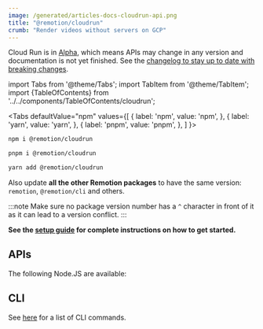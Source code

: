 ```yaml
---
image: /generated/articles-docs-cloudrun-api.png
title: "@remotion/cloudrun"
crumb: "Render videos without servers on GCP"
---
```


<ExperimentalBadge>
<p>Cloud Run is in <a href="/docs/cloudrun-alpha">Alpha</a>, which means APIs may change in any version and documentation is not yet finished. See the <a href="https://remotion.dev/changelog">changelog to stay up to date with breaking changes</a>.</p>
</ExperimentalBadge>

import Tabs from '@theme/Tabs';
import TabItem from '@theme/TabItem';
import {TableOfContents} from '../../components/TableOfContents/cloudrun';

<Tabs
defaultValue="npm"
values={[
{ label: 'npm', value: 'npm', },
{ label: 'yarn', value: 'yarn', },
{ label: 'pnpm', value: 'pnpm', },
]
}>
<TabItem value="npm">

```bash
npm i @remotion/cloudrun
```

  </TabItem>

  <TabItem value="pnpm">

```bash
pnpm i @remotion/cloudrun
```

  </TabItem>
  <TabItem value="yarn">

```bash
yarn add @remotion/cloudrun
```

  </TabItem>

</Tabs>

Also update **all the other Remotion packages** to have the same version: `remotion`, `@remotion/cli` and others.

:::note
Make sure no package version number has a `^` character in front of it as it can lead to a version conflict.
:::

**See the [setup guide](/docs/cloudrun/setup) for complete instructions on how to get started.**

## APIs

The following Node.JS are available:

<TableOfContents />

## CLI

See [here](/docs/cloudrun/cli) for a list of CLI commands.
